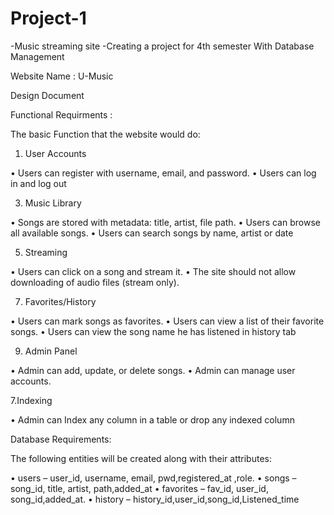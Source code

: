# Project-1
 -Music streaming site -Creating a project for 4th semester
 With Database Management
 
Website Name : U-Music

Design Document

Functional Requirments :

The basic Function that the website would do:
1. User Accounts
   
• Users can register with username, email, and password.
• Users can log in and log out

3. Music Library
   
• Songs are stored with metadata: title, artist, file path.
• Users can browse all available songs.
• Users can search songs by name, artist or date

5. Streaming
   
• Users can click on a song and stream it.
• The site should not allow downloading of audio files (stream only).

7. Favorites/History
   
• Users can mark songs as favorites.
• Users can view a list of their favorite songs.
• Users can view the song name he has listened in history tab

9. Admin Panel
    
• Admin can add, update, or delete songs.
• Admin can manage user accounts.

7.Indexing

• Admin can Index any column in a table or drop any indexed column

Database Requirements:

The following entities will be created along with their attributes:

• users – user_id, username, email, pwd,registered_at ,role.
• songs – song_id, title, artist, path,added_at
• favorites – fav_id, user_id, song_id,added_at.
• history – history_id,user_id,song_id,Listened_time



























